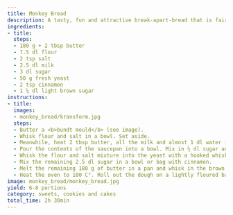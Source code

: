 ```yaml
---
title: Monkey Bread
description: A tasty, fun and attractive break-apart-bread that is fairly easy to make, even if it is a little tricky and takes time.
ingredients:
- title:
  steps:
  - 180 g + 2 tbsp butter
  - 7.5 dl flour
  - 2 tsp salt
  - 2.5 dl milk
  - 3 dl sugar
  - 50 g fresh yeast
  - 2 tsp cinnamon
  - 1 ¼ dl light brown sugar
instructions:
- title:
  images:
  - monkey_bread/kransform.jpg
  steps:
  - Butter a <b>bundt mould</b> (see image).
  - Whisk flour and salt in a bowl. Set aside. 
  - Meanwhile, heat 2 tbsp butter, all the milk and almost 1 dl water in a saucepan until warm (enough for yeast, not too hot. You should be able to put your finger in it).
  - Pour the contents of the saucepan into a bowl. Mix in ½ dl sugar and crumble in the yeast. Leave to stand for 10 minutes.
  - Whisk the flour and salt mixture into the yeast with a hooked whisk. Leave to warm and swell for an hour with cling film over the bowl.
  - Mix the remaining 2.5 dl sugar in a bowl or bag with cinnamon.
  - Melt the remaining 180 g of butter in a pan and whisk in the brown sugar.
  - Heat the oven to 180 C°. Roll out the dough on a lightly floured baking surface until it is about 2.5 cm thick. Cut into pieces the size of golf balls. Mix the pieces in the sugar/cinnamon mixture and place them in the bundt mould. If the sugar doesn't stick to the pieces, pour a little over each layer in the mould. Finally, pour over the butter mixture and bake in the centre of the oven for about 35 minutes.
image: monkey_bread/monkey_bread.jpg
yield: 6-8 portions
category: sweets, cookies and cakes
total_time: 2h 30min
---
```

